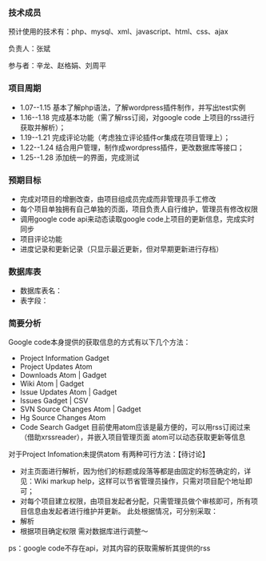 ### 技术成员 ###

预计使用的技术有：php、mysql、xml、javascript、html、css、ajax

负责人：张斌

参与者：辛龙、赵格娟、刘周平

### 项目周期 ###
  * 1.07--1.15 基本了解php语法，了解wordpress插件制作，并写出test实例
  * 1.16--1.18 完成基本功能（需了解rss订阅，对google code 上项目的rss进行获取并解析）；
  * 1.19--1.21 完成评论功能（考虑独立评论插件or集成在项目管理上）；
  * 1.22--1.24 结合用户管理，制作成wordpress插件，更改数据库等接口；
  * 1.25--1.28 添加统一的界面，完成测试

### 预期目标 ###

  * 完成对项目的增删改查，由项目组成员完成而非管理员手工修改
  * 每个项目单独拥有自己单独的页面，项目负责人自行维护，管理员有修改权限
  * 调用google code api来动态读取google code上项目的更新信息，完成实时同步
  * 项目评论功能
  * 进度记录和更新记录（只显示最近更新，但对早期更新进行存档）

### 数据库表 ###

  * 数据库表名：
  * 表字段：

### 简要分析 ###

Google code本身提供的获取信息的方式有以下几个方法：
  * Project Information  	Gadget
  * Project Updates 	Atom
  * Downloads 	Atom | Gadget
  * Wiki 	Atom | Gadget
  * Issue Updates 	Atom | Gadget
  * Issues 	Gadget | CSV
  * SVN Source Changes	Atom | Gadget
  * Hg Source Changes	Atom
  * Code Search 	Gadget
目前使用atom应该是最方便的，可以用rss订阅过来（借助xrssreader），并嵌入项目管理页面
atom可以动态获取更新等信息

对于Project Infomation未提供atom
有两种可行方法：【待讨论】
  * 对主页面进行解析，因为他们的标题或段落等都是由固定的标签确定的，详见：Wiki markup help，这样可以节省管理员操作，只需对项目配个地址即可；
  * 对每个项目建立权限，由项目发起者分配，只需管理员做个审核即可，所有项目信息由发起者进行维护并更新。
此处根据情况，可分别采取：
  * 解析
  * 根据项目确定权限
需对数据库进行调整～

ps：google code不存在api，对其内容的获取需解析其提供的rss